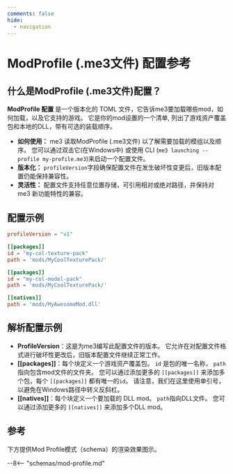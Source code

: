 ```yaml
---
comments: false
hide:
  - navigation
---
```


# ModProfile (.me3文件) 配置参考

## 什么是ModProfile (.me3文件)配置？

**ModProfile 配置** 是一个版本化的 TOML 文件，它告诉me3要加载哪些mod，如何加载，以及它支持的游戏。 它是你的mod设置的一个清单, 列出了游戏资产覆盖包和本地的DLL，带有可选的装载顺序。

- **如何使用：** me3 读取ModProfile (.me3文件) 以了解需要加载的模组以及顺序。 您可以通过双击它(在Windows中) 或使用 CLI (`me3 launching --profile my-profile.me3`)来启动一个配置文件。
- **版本化：** `profileVersion`字段确保配置文件在发生破坏性变更后，旧版本配置仍能保持兼容性。
- **灵活性：** 配置文件支持任意位置存储，可引用相对或绝对路径，并保持对 me3 新功能特性的兼容。

## 配置示例

```toml
profileVersion = "v1"

[[packages]]
id = "my-col-texture-pack"
path = 'mods/MyCoolTexturePack/'

[[packages]]
id = "my-col-model-pack"
path = 'mods/MyCoolTexturePack/'

[[natives]]
path = 'mods/MyAwesomeMod.dll'
```

## 解析配置示例

- **ProfileVersion**：这是为me3编写此配置文件的版本。 它允许在对配置文件格式进行破坏性更改后，旧版本配置文件继续正常工作。
- **[[packages]]**：每个块定义一个游戏资产覆盖包。 `id` 是包的唯一名称， `path` 指向包含mod文件的文件夹。 您可以通过添加更多的 `[[packages]]` 来添加多个包，每个 `[[packages]]` 都有唯一的`id`。 请注意，我们在这里使用单引号，以避免在Windows路径中转义反斜杠。
- **[[natives]]**：每个块定义一个要加载的 DLL mod。 `path`指向DLL文件。 您可以通过添加更多的 `[[natives]]` 来添加多个DLL mod。

## 参考

下方提供Mod Profile模式（schema）的渲染效果图示。

--8<-- "schemas/mod-profile.md"

